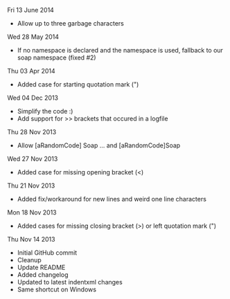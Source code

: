 Fri 13 June 2014
* Allow up to three garbage characters

Wed 28 May 2014
* If no namespace is declared and the namespace is used, fallback to our soap namespace (fixed #2)

Thu 03 Apr 2014
* Added case for starting quotation mark (")

Wed 04 Dec 2013
* Simplify the code :)
* Add support for >> brackets that occured in a logfile

Thu 28 Nov 2013
* Allow [aRandomCode] Soap ... and [aRandomCode]Soap

Wed 27 Nov 2013
* Added case for missing opening bracket (<)

Thu 21 Nov 2013
* Added fix/workaround for new lines and weird one line characters

Mon 18 Nov 2013
* Added cases for missing closing bracket (>) or left quotation mark (")

Thu Nov 14 2013
* Initial GitHub commit
* Cleanup
* Update README
* Added changelog
* Updated to latest indentxml changes
* Same shortcut on Windows
